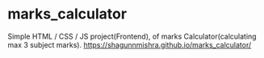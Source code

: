 # marks_calculator
Simple HTML / CSS / JS project(Frontend), of marks Calculator(calculating max 3 subject marks).
https://shagunnmishra.github.io/marks_calculator/
